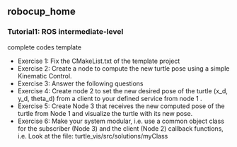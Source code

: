 ## robocup_home

### Tutorial1: ROS intermediate-level
complete codes template
- Exercise 1: Fix the CMakeList.txt of the template project
- Exercise 2: Create a node to compute the new turtle pose using a simple Kinematic Control.
- Exercise 3: Answer the following questions
- Exercise 4: Create node 2 to set the new desired pose of the turtle (x_d, y_d, theta_d) from a client to your defined service from node 1 .
- Exercise 5: Create Node 3 that receives the new computed pose of the turtle from Node 1 and visualize the turtle with its new pose.
- Exercise 6: Make your system modular, i.e. use a common object class for the subscriber (Node 3) and the client (Node 2) callback functions, i.e. Look at the file: turtle_vis/src/solutions/myClass

